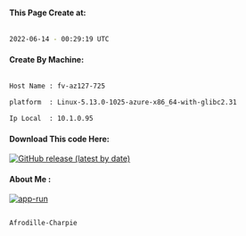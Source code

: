 
   
#### This Page Create at:

```bash

2022-06-14 - 00:29:19 UTC

```

#### Create By Machine:

```bash

Host Name : fv-az127-725

platform  : Linux-5.13.0-1025-azure-x86_64-with-glibc2.31

Ip Local  : 10.1.0.95

```
#### Download This code Here:

[![GitHub release (latest by date)](https://img.shields.io/github/v/release/Afrodille-Charpie/App-Run-1?style=for-the-badge&label=Download)](https://github.com/Afrodille-Charpie/App-Run-1/releases) 

</p> 

#### About Me :

[![app-run](https://github.com/Afrodille-Charpie/App-Run-1/actions/workflows/app-run.yml/badge.svg)](https://github.com/Afrodille-Charpie/App-Run-1/actions/workflows/app-run.yml)

```bash

Afrodille-Charpie

```


